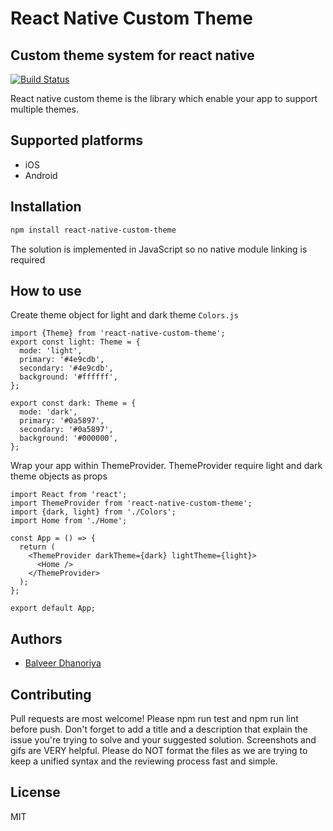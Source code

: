 # React Native Custom Theme
## Custom theme system for react native

[![Build Status](https://travis-ci.org/joemccann/dillinger.svg?branch=master)](https://travis-ci.org/joemccann/dillinger)

React native custom theme is the library which enable your app to support multiple themes.
## Supported platforms
- iOS
- Android

## Installation

```sh
npm install react-native-custom-theme
```
The solution is implemented in JavaScript so no native module linking is required

## How to use

Create theme object for light and dark theme ```Colors.js```
```
import {Theme} from 'react-native-custom-theme';
export const light: Theme = {
  mode: 'light',
  primary: '#4e9cdb',
  secondary: '#4e9cdb',
  background: '#ffffff',
};

export const dark: Theme = {
  mode: 'dark',
  primary: '#0a5897',
  secondary: '#0a5897',
  background: '#000000',
};

```

Wrap your app within ThemeProvider. ThemeProvider require light and dark theme objects as props
```
import React from 'react';
import ThemeProvider from 'react-native-custom-theme';
import {dark, light} from './Colors';
import Home from './Home';

const App = () => {
  return (
    <ThemeProvider darkTheme={dark} lightTheme={light}>
      <Home />
    </ThemeProvider>
  );
};

export default App;
```


## Authors
- [Balveer Dhanoriya](https://github.com/estbalveer)

## Contributing
Pull requests are most welcome! Please npm run test and npm run lint before push. Don't forget to add a title and a description that explain the issue you're trying to solve and your suggested solution. Screenshots and gifs are VERY helpful. Please do NOT format the files as we are trying to keep a unified syntax and the reviewing process fast and simple.

## License

MIT
